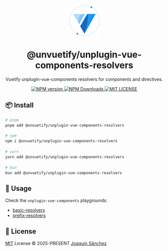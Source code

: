 <br>

<p align="center">
  <picture>
    <source media="(prefers-color-scheme: dark)" srcset="https://github.com/userquin/unvuetify-monorepo/blob/main/vuetify-logo-dark-atom.svg" height="100px" />
    <img height="100px" src="https://github.com/userquin/unvuetify-monorepo/blob/main/vuetify-logo-light-atom.svg">
  </picture>
</p>

<h1 align="center">@unvuetify/unplugin-vue-components-resolvers</h1>

<p align="center">
Vuetify unplugin-vue-components resolvers for components and directives.
</p>

<p align='center'>
<a href='https://www.npmjs.com/package/@unvuetify/unplugin-vue-components-resolvers' target="__blank">
<img src='https://img.shields.io/npm/v/@unvuetify/unplugin-vue-components-resolvers?color=33A6B8&label=' alt="NPM version">
</a>
<a href="https://www.npmjs.com/package/@unvuetify/unplugin-vue-components-resolvers" target="__blank">
    <img alt="NPM Downloads" src="https://img.shields.io/npm/dm/@unvuetify/unplugin-vue-components-resolvers?color=476582&label=">
</a>
<a href="https://github.com/userquin/unvuetify-monorepo/tree/main/LICENSE" target="__blank">
  <img alt="MIT LICENSE" src="https://img.shields.io/npm/l/@unvuetify/unplugin-vue-components-resolvers.svg?color=476582&label=">
</a>
</p>

## 📦 Install

```bash
# pnpm
pnpm add @unvuetify/unplugin-vue-components-resolvers

# npm
npm i @unvuetify/unplugin-vue-components-resolvers

# yarn
yarn add @unvuetify/unplugin-vue-components-resolvers

# bun
bun add @unvuetify/unplugin-vue-components-resolvers
```

## 🦄 Usage

Check the `unplugin-vue-components` playgrounds:
- [basic-resolvers](https://github.com/userquin/unvuetify-monorepo/tree/main/playgrounds/basic-resolvers)
- [prefix-resolvers](https://github.com/userquin/unvuetify-monorepo/tree/main/playgrounds/prefix-resolvers)

## 📄 License

[MIT](https://github.com/userquin/unvuetify-monorepo/blob/main/LICENSE) License &copy; 2025-PRESENT [Joaquín Sánchez](https://github.com/userquin)
